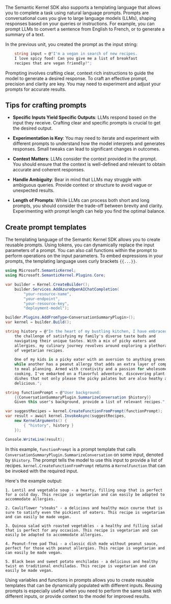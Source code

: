 The Semantic Kernel SDK also supports a templating language that allows you to complete a task using natural language prompts. Prompts are conversational cues you give to large language models (LLMs), shaping responses based on your queries or instructions. For example, you can prompt LLMs to convert a sentence from English to French, or to generate a summary of a text.

In the previous unit, you created the prompt as the input string:

```c#
    string input = @"I'm a vegan in search of new recipes. 
    I love spicy food! Can you give me a list of breakfast 
    recipes that are vegan friendly?";
```

Prompting involves crafting clear, context rich instructions to guide the model to generate a desired response. To craft an effective prompt, precision and clarity are key. You may need to experiment and adjust your prompts for accurate results. 

## Tips for crafting prompts

- **Specific Inputs Yield Specific Outputs**: LLMs respond based on the input they receive. Crafting clear and specific prompts is crucial to get the desired output.

- **Experimentation is Key**: You may need to iterate and experiment with different prompts to understand how the model interprets and generates responses. Small tweaks can lead to significant changes in outcomes.

- **Context Matters**: LLMs consider the context provided in the prompt. You should ensure that the context is well-defined and relevant to obtain accurate and coherent responses.

- **Handle Ambiguity**: Bear in mind that LLMs may struggle with ambiguous queries. Provide context or structure to avoid vague or unexpected results.

- **Length of Prompts**: While LLMs can process both short and long prompts, you should consider the trade-off between brevity and clarity. Experimenting with prompt length can help you find the optimal balance.

## Create prompt templates

The templating language of the Semantic Kernel SDK allows you to create reusable prompts. Using tokens, you can dynamically replace the input parameters of a prompt. You can also call functions within the prompt to perform operations on the input parameters. To embed expressions in your prompts, the templating language uses curly brackets `{{...}}`.

```c#
using Microsoft.SemanticKernel;
using Microsoft.SemanticKernel.Plugins.Core;

var builder = Kernel.CreateBuilder();
    builder.Services.AddAzureOpenAIChatCompletion(
        "your-resource-name",
        "your-endpoint",
        "your-resource-key",
        "deployment-model");

builder.Plugins.AddFromType<ConversationSummaryPlugin>();
var kernel = builder.Build();

string history = @"In the heart of my bustling kitchen, I have embraced 
    the challenge of satisfying my family's diverse taste buds and 
    navigating their unique tastes. With a mix of picky eaters and 
    allergies, my culinary journey revolves around exploring a plethora 
    of vegetarian recipes.

    One of my kids is a picky eater with an aversion to anything green, 
    while another has a peanut allergy that adds an extra layer of complexity 
    to meal planning. Armed with creativity and a passion for wholesome 
    cooking, I've embarked on a flavorful adventure, discovering plant-based 
    dishes that not only please the picky palates but are also heathy and 
    delicious.";

string functionPrompt = @"User background: 
    {{ConversationSummaryPlugin.SummarizeConversation $history}}
    Given this user's background, provide a list of relevant recipes.";

var suggestRecipes = kernel.CreateFunctionFromPrompt(functionPrompt);
var result = await kernel.InvokeAsync(suggestRecipes, 
    new KernelArguments() {
        { "history", history }
    });

Console.WriteLine(result);
```

In this example, `functionPrompt` is a prompt template that calls `ConversationSummaryPlugin.SummarizeConversation` on some input, denoted by `$history`. The prompt tells the model to use this input to provide a list of recipes. `kernel.CreateFunctionFromPrompt` returns a `KernelFunction` that can be invoked with the required input. 

Here's the example output:

```output
1. Lentil and vegetable soup - a hearty, filling soup that is perfect for a cold day. This recipe is vegetarian and can easily be adapted to accommodate allergies.

2. Cauliflower "steaks" - a delicious and healthy main course that is sure to satisfy even the pickiest of eaters. This recipe is vegetarian and can easily be made vegan.

3. Quinoa salad with roasted vegetables - a healthy and filling salad that is perfect for any occasion. This recipe is vegetarian and can easily be adapted to accommodate allergies.

4. Peanut-free pad Thai - a classic dish made without peanut sauce, perfect for those with peanut allergies. This recipe is vegetarian and can easily be made vegan.

5. Black bean and sweet potato enchiladas - a delicious and healthy twist on traditional enchiladas. This recipe is vegetarian and can easily be made vegan.
```

Using variables and functions in prompts allows you to create reusable templates that can be dynamically populated with different inputs. Reusing prompts is especially useful when you need to perform the same task with different inputs, or provide context to the model for improved results.